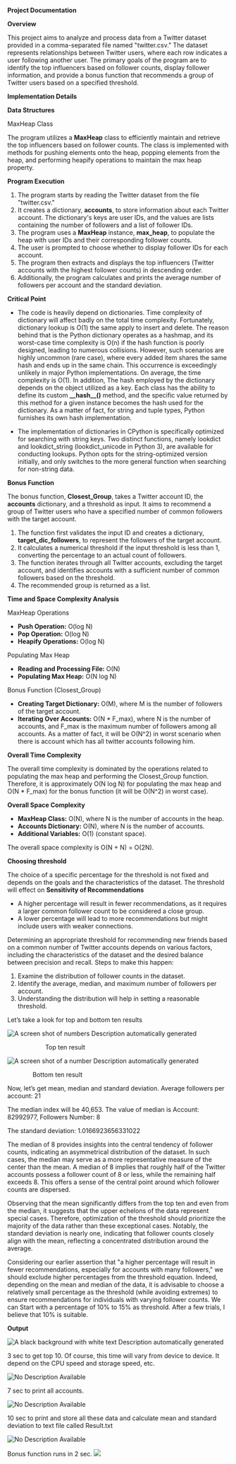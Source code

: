 ﻿**Project Documentation**

**Overview**

This project aims to analyze and process data from a Twitter dataset provided in a comma-separated file named "twitter.csv." The dataset represents relationships between Twitter users, where each row indicates a user following another user. The primary goals of the program are to identify the top influencers based on follower counts, display follower information, and provide a bonus function that recommends a group of Twitter users based on a specified threshold.

**Implementation Details**

**Data Structures**

MaxHeap Class

The program utilizes a **MaxHeap** class to efficiently maintain and retrieve the top influencers based on follower counts. The class is implemented with methods for pushing elements onto the heap, popping elements from the heap, and performing heapify operations to maintain the max heap property.

**Program Execution**

1. The program starts by reading the Twitter dataset from the file "twitter.csv."
1. It creates a dictionary, **accounts**, to store information about each Twitter account. The dictionary's keys are user IDs, and the values are lists containing the number of followers and a list of follower IDs.
1. The program uses a **MaxHeap** instance, **max\_heap**, to populate the heap with user IDs and their corresponding follower counts.
1. The user is prompted to choose whether to display follower IDs for each account.
1. The program then extracts and displays the top influencers (Twitter accounts with the highest follower counts) in descending order.
1. Additionally, the program calculates and prints the average number of followers per account and the standard deviation.

**Critical Point**

- The code is heavily depend on dictionaries. Time complexity of dictionary will affect badly on the total time complexity. Fortunately, dictionary lookup is O(1) the same apply to insert and delete. The reason behind that is the Python dictionary operates as a hashmap, and its worst-case time complexity is O(n) if the hash function is poorly designed, leading to numerous collisions. However, such scenarios are highly uncommon (rare case), where every added item shares the same hash and ends up in the same chain. This occurrence is exceedingly unlikely in major Python implementations. On average, the time complexity is O(1). In addition, The hash employed by the dictionary depends on the object utilized as a key. Each class has the ability to define its custom **\_\_hash\_\_()** method, and the specific value returned by this method for a given instance becomes the hash used for the dictionary. As a matter of fact, for string and tuple types, Python furnishes its own hash implementation.

- The implementation of dictionaries in CPython is specifically optimized for searching with string keys. Two distinct functions, namely lookdict and lookdict\_string (lookdict\_unicode in Python 3), are available for conducting lookups. Python opts for the string-optimized version initially, and only switches to the more general function when searching for non-string data.
 

**Bonus Function**

The bonus function, **Closest\_Group**, takes a Twitter account ID, the **accounts** dictionary, and a threshold as input. It aims to recommend a group of Twitter users who have a specified number of common followers with the target account.

1. The function first validates the input ID and creates a dictionary, **target\_dic\_followers**, to represent the followers of the target account.
1. It calculates a numerical threshold if the input threshold is less than 1, converting the percentage to an actual count of followers.
1. The function iterates through all Twitter accounts, excluding the target account, and identifies accounts with a sufficient number of common followers based on the threshold.
1. The recommended group is returned as a list.





**Time and Space Complexity Analysis**

MaxHeap Operations

- **Push Operation:** O(log N)
- **Pop Operation:** O(log N)
- **Heapify Operations:** O(log N)

Populating Max Heap

- **Reading and Processing File:** O(N)
- **Populating Max Heap:** O(N log N)

Bonus Function (Closest\_Group)

- **Creating Target Dictionary:** O(M), where M is the number of followers of the target account.
- **Iterating Over Accounts:** O(N \* F\_max), where N is the number of accounts, and F\_max is the maximum number of followers among all accounts. As a matter of fact, it will be O(N^2) in worst scenario when there is account which has all twitter accounts following him.

**Overall Time Complexity**

The overall time complexity is dominated by the operations related to populating the max heap and performing the Closest\_Group function. Therefore, it is approximately O(N log N) for populating the max heap and O(N \* F\_max) for the bonus function (it will be O(N^2) in worst case).


**Overall Space Complexity**

- **MaxHeap Class:** O(N), where N is the number of accounts in the heap.
- **Accounts Dictionary:** O(N), where N is the number of accounts.
- **Additional Variables:** O(1) (constant space).

The overall space complexity is O(N + N) = O(2N).

**Choosing threshold**

The choice of a specific percentage for the threshold is not fixed and depends on the goals and the characteristics of the dataset. The threshold will effect on **Sensitivity of Recommendations**

- A higher percentage will result in fewer recommendations, as it requires a larger common follower count to be considered a close group.
- A lower percentage will lead to more recommendations but might include users with weaker connections.

Determining an appropriate threshold for recommending new friends based on a common number of Twitter accounts depends on various factors, including the characteristics of the dataset and the desired balance between precision and recall.
Steps to make this happen:

1. Examine the distribution of follower counts in the dataset.
1. Identify the average, median, and maximum number of followers per account.
1. Understanding the distribution will help in setting a reasonable threshold.

Let’s take a look for top and bottom ten results

![A screen shot of numbers Description automatically generated](Images/Aspose.Words.48a053ad-f7c9-48b0-bd2b-65205aceea1b.001.png) 

`            `Top ten result

![A screen shot of a number Description automatically generated](Images/Aspose.Words.48a053ad-f7c9-48b0-bd2b-65205aceea1b.002.png) 

`        `Bottom ten result

Now, let’s get mean, median and standard deviation.
Average followers per account: 21

The median index will be 40,653. The value of median is 
Account: 82992977, Followers Number: 8

The standard deviation: 1.0166923656331022 

The median of 8 provides insights into the central tendency of follower counts, indicating an asymmetrical distribution of the dataset. In such cases, the median may serve as a more representative measure of the center than the mean. A median of 8 implies that roughly half of the Twitter accounts possess a follower count of 8 or less, while the remaining half exceeds 8. This offers a sense of the central point around which follower counts are dispersed.

Observing that the mean significantly differs from the top ten and even from the median, it suggests that the upper echelons of the data represent special cases. Therefore, optimization of the threshold should prioritize the majority of the data rather than these exceptional cases. Notably, the standard deviation is nearly one, indicating that follower counts closely align with the mean, reflecting a concentrated distribution around the average.

Considering our earlier assertion that "a higher percentage will result in fewer recommendations, especially for accounts with many followers," we should exclude higher percentages from the threshold equation. Indeed, depending on the mean and median of the data, it is advisable to choose a relatively small percentage as the threshold (while avoiding extremes) to ensure recommendations for individuals with varying follower counts. We can Start with a percentage of 10% to 15% as threshold. After a few trials, I believe that 10% is suitable.


**Output**

![A black background with white text Description automatically generated](Images/Aspose.Words.48a053ad-f7c9-48b0-bd2b-65205aceea1b.003.png)

3 sec to get top 10. Of course, this time will vary from device to device. It depend on the CPU speed and storage speed, etc.

![No Description Available](Images/Aspose.Words.48a053ad-f7c9-48b0-bd2b-65205aceea1b.004.png)

7 sec to print all accounts.

![No Description Available](Images/Aspose.Words.48a053ad-f7c9-48b0-bd2b-65205aceea1b.005.png)

10 sec to print and store all these data and calculate mean and standard deviation to text file called Result.txt

![No Description Available](Images/Aspose.Words.48a053ad-f7c9-48b0-bd2b-65205aceea1b.006.png)

Bonus function runs in 2 sec.
![](Images/Aspose.Words.48a053ad-f7c9-48b0-bd2b-65205aceea1b.007.png)
